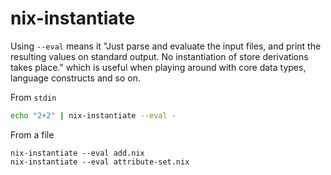 # nix-instantiate

Using `--eval` means it "Just parse and evaluate the input files, and print the resulting values on standard output. No instantiation of store derivations takes place." which is useful when playing around with core data types, language constructs and so on.

From `stdin`

```sh
echo "2+2" | nix-instantiate --eval -
```

From a file

```
nix-instantiate --eval add.nix
nix-instantiate --eval attribute-set.nix
```
